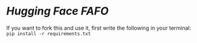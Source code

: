 # _Hugging Face FAFO_

If you want to fork this and use it, first write the following in your terminal:
``pip install -r requirements.txt``

